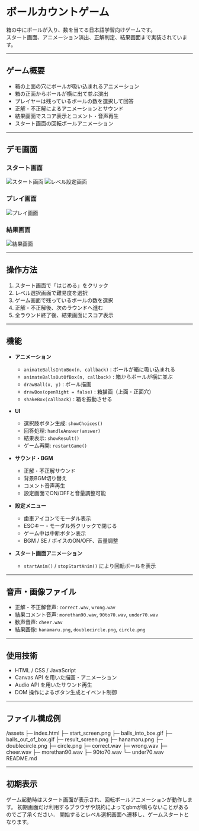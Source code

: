 # ボールカウントゲーム

箱の中にボールが入り、数を当てる日本語学習向けゲームです。  
スタート画面、アニメーション演出、正解判定、結果画面まで実装されています。

---

## ゲーム概要

- 箱の上面の穴にボールが吸い込まれるアニメーション
- 箱の正面からボールが横に出て並ぶ演出
- プレイヤーは残っているボールの数を選択して回答
- 正解・不正解によるアニメーションとサウンド
- 結果画面でスコア表示とコメント・音声再生
- スタート画面の回転ボールアニメーション

---

## デモ画面

### スタート画面
![スタート画面](HowManyBallAreLeft/start_screen.png)
![レベル設定画面](HowManyBallAreLeft/level_setting.png)

### プレイ画面
![プレイ画面](HowManyBallAreLeft/play_screen.gif)

### 結果画面
![結果画面](HowManyBallAreLeft/result_screen.png)

---

## 操作方法

1. スタート画面で「はじめる」をクリック
2. レベル選択画面で難易度を選択
3. ゲーム画面で残っているボールの数を選択
4. 正解・不正解後、次のラウンドへ進む
5. 全ラウンド終了後、結果画面にスコア表示

---

## 機能

- **アニメーション**
  - `animateBallsIntoBox(n, callback)` : ボールが箱に吸い込まれる
  - `animateBallsOutOfBox(n, callback)` : 箱からボールが横に並ぶ
  - `drawBall(x, y)` : ボール描画
  - `drawBox(openRight = false)` : 箱描画（上面・正面穴）
  - `shakeBox(callback)` : 箱を振動させる

- **UI**
  - 選択肢ボタン生成: `showChoices()`
  - 回答処理: `handleAnswer(answer)`
  - 結果表示: `showResult()`
  - ゲーム再開: `restartGame()`

- **サウンド・BGM**
  - 正解・不正解サウンド
  - 背景BGM切り替え
  - コメント音声再生
  - 設定画面でON/OFFと音量調整可能

- **設定メニュー**
  - 歯車アイコンでモーダル表示
  - ESCキー・モーダル外クリックで閉じる
  - ゲーム中は中断ボタン表示
  - BGM / SE / ボイスのON/OFF、音量調整

- **スタート画面アニメーション**
  - `startAnim()` / `stopStartAnim()` により回転ボールを表示

---

## 音声・画像ファイル

- 正解・不正解音声: `correct.wav`, `wrong.wav`
- 結果コメント音声: `morethan90.wav`, `90to70.wav`, `under70.wav`
- 歓声音声: `cheer.wav`
- 結果画像: `hanamaru.png`, `doublecircle.png`, `circle.png`

---

## 使用技術

- HTML / CSS / JavaScript
- Canvas API を用いた描画・アニメーション
- Audio API を用いたサウンド再生
- DOM 操作によるボタン生成とイベント制御

---

## ファイル構成例

/assets
├─ index.html
├─ start_screen.png
├─ balls_into_box.gif
├─ balls_out_of_box.gif
├─ result_screen.png
├─ hanamaru.png
├─ doublecircle.png
├─ circle.png
├─ correct.wav
├─ wrong.wav
├─ cheer.wav
├─ morethan90.wav
├─ 90to70.wav
└─ under70.wav
README.md


---

## 初期表示

ゲーム起動時はスタート画面が表示され、回転ボールアニメーションが動作します。 
初期画面だけ利用するブラウザや規約によってgbmが鳴らないことがあるのでご了承ください．
開始するとレベル選択画面へ遷移し、ゲームスタートとなります。
